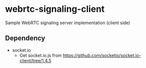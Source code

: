 # webrtc-signaling-client
Sample WebRTC signaling server implementation (client side)

## Dependency
- socket.io
  - Get socket.io.js from https://github.com/socketio/socket.io-client/tree/1.4.5
